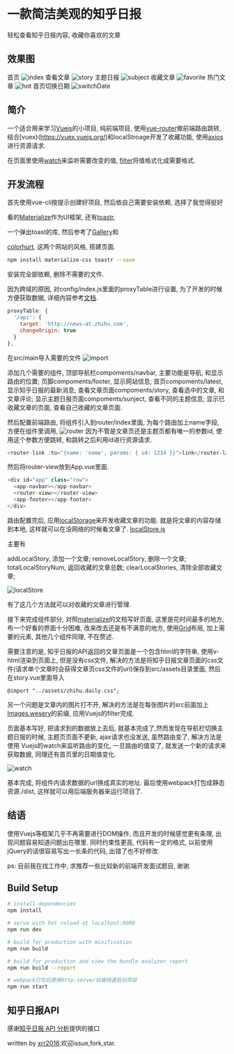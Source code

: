 # 一款简洁美观的知乎日报

轻松查看知乎日报内容, 收藏你喜欢的文章

## 效果图
首页
![index](./demo/index.gif)
查看文章
![story](./demo/story.gif)
主题日报
![subject](./demo/subject.gif)
收藏文章
![favorite](./demo/favorite.gif)
热门文章
![hot](./demo/hot.gif)
首页切换日期
![switchDate](./demo/date.gif)   

## 简介

一个适合用来学习[Vuejs](https://cn.vuejs.org/)的小项目, 纯前端项目, 使用[vue-router](https://router.vuejs.org/)做前端路由跳转, 结合[vuex}(https://vuex.vuejs.org/)和localStroage开发了收藏功能, 使用[axios](https://github.com/mzabriskie/axios)进行资源请求.

在页面里使用[watch](https://cn.vuejs.org/v2/api/#watch)来监听需要改变的值, [filter](https://cn.vuejs.org/v2/guide/syntax.html#Filters)将值格式化成需要格式.


## 开发流程

首先使用vue-cli按提示创建好项目, 然后依自己需要安装依赖, 选择了我觉得挺好

看的[Materialize](http://materializecss.com/)作为UI框架, 还有[toastr](https://github.com/CodeSeven/toastr),

 一个弹出toast的库, 然后参考了[Gallery](https://themes.materializecss.com/pages/demo)和

 [colorhurt](http://colorhunt.co/), 这两个网站的风格, 搭建页面.

```bash
npm install materialize-css toastr --save
```

安装完全部依赖, 删除不需要的文件.

因为跨域的原因, 对config/index.js里面的proxyTable进行设置, 为了开发的时候方便获取数据, 详细内容参考[文档](https://vuejs-templates.github.io/webpack/proxy.html).

```javascript
proxyTable: {
  '/api': {
    target: 'http://news-at.zhihu.com',
    changeOrigin: true
  }
},
```

在src/main导入需要的文件
![import](./demo/import.png)

添加几个需要的组件, 顶部导航栏compoments/navbar, 主要功能是导航, 和显示路由的位置;
页脚compoments/footer, 显示网站信息; 首页compoments/latest, 显示知乎日报的最新消息; 查看文章页面compoments/story, 查看选中的文章, 和文章评论; 显示主题日报页面compoments/sunject, 查看不同的主题信息;
显示已收藏文章的页面, 查看自己收藏的文章页面.

然后配置前端路由, 将组件引入到router/index里面, 为每个路由加上name字段, 方便在组件里调用,
![router](./demo/router.png)
因为不管是文章页还是主题页都有唯一的参数id, 使用这个参数方便跳转, 和跳转之后利用id进行资源请求.

```javascript
<router-link :to="{name: 'name', params: { id: 1234 }}">link</router-link>
```

然后将router-view放到App.vue里面.

```javascript
<div id="app" class="row">
  <app-navbar></app-navbar>
  <router-view></router-view>
  <app-footer></app-footer>
</div>
```

路由配置完后, 应用[localStorage](https://developer.mozilla.org/en-US/docs/Web/API/Storage/LocalStorage)来开发收藏文章的功能. 就是将文章的内容存储到本地, 这样就可以在没网络的时候看文章了. [localStore.js](./src/store/localStore.js)

主要有

addLocalStory, 添加一个文章;
removeLocalStory, 删除一个文章;
totalLocalStoryNum, 返回收藏的文章总数;
clearLocalStories, 清除全部收藏文章;

![localStore](./demo/localStore.png)

有了这几个方法就可以对收藏的文章进行管理.

接下来完成组件部分, 对照[materialize](http://materializecss.com/)的文档写好页面,
这里是花时间最多的地方, 布一个好看的界面十分困难, 改来改去还是有不满意的地方, 使用[Grid](http://materializecss.com/grid.html)布局, 加上需要的元素, 其他几个组件同理, 不在赘述.

需要注意的是, 知乎日报的API返回的文章页面是一个包含html的字符串, 使用v-html渲染到页面上, 但是没有css文件, 解决的方法是将知乎日报文章页面的css文件(请求单个文章时会获得文章页css文件的url)保存到src/assets目录里面, 然后在story.vue里面导入

```
@import "../assets/zhihu.daily.css";
```

另一个问题是文章内的图片打不开, 解决的方法是在每张图片的src前面加上[Images.weserv](https://images.weserv.nl)的前缀, 应用Vuejs的filter完成.

页面基本写好, 把请求到的数据放上去后, 就基本完成了,然而发现在导航栏切换主题日报的时候,
主题页页面不更新, ajax请求也没发送, 虽然路由变了, 解决方法是使用
Vuejs的watch来监听路由的变化, 一旦路由的值变了, 就发送一个新的请求来获取数据, 同理还有首页里的日期值变化.

![watch](./demo/watch.png)

基本完成, 将组件内请求数据的url换成真实的地址.
最后使用webpack打包成静态资源./dist, 这样就可以用后端服务器来运行项目了.

## 结语

使用Vuejs等框架几乎不再需要进行DOM操作, 而且开发的时候感觉更有条理, 出现问题容易知道问题出在哪里.
同时约束性更高, 代码有一定的格式, 以前使用jQuery的话很容易写出一长条的代码, 出错了也不好修改.

ps: 目前我在找工作中, 求推荐一些比较新的前端开发面试题目, 谢谢.

## Build Setup

``` bash
# install dependencies
npm install

# serve with hot reload at localhost:8080
npm run dev

# build for production with minification
npm run build

# build for production and view the bundle analyzer report
npm run build --report

# webpack打包后使用http-server后端快速启动项目
npm run start
```
## 知乎日报API

感谢[知乎日报 API 分析](https://github.com/izzyleung/ZhihuDailyPurify/wiki/%E7%9F%A5%E4%B9%8E%E6%97%A5%E6%8A%A5-API-%E5%88%86%E6%9E%90)提供的接口

written by [xrr2016](https://github.com/xrr2016),欢迎issue,fork,star.
